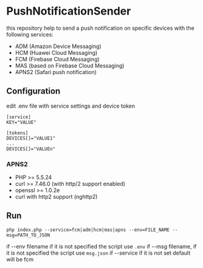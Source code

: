 # PushNotificationSender

this repository help to send a push notification on specific devices with the following services:

-   ADM (Amazon Device Messaging)
-   HCM (Huawei Cloud Messaging)
-   FCM (Firebase Cloud Messaging)
-   MAS (based on Firebase Cloud Messaging)
-   APNS2 (Safari push notification)

## Configuration

edit .env file with service settings and device token

```
[service]
KEY="VALUE"

[tokens]
DEVICES[]="VALUE1"
...
DEVICES[]="VALUEn"
```

### APNS2

-   PHP >= 5.5.24
-   curl >= 7.46.0 (with http/2 support enabled)
-   openssl >= 1.0.2e
-   curl with http2 support (nghttp2)

## Run

```
php index.php --service=fcm|adm|hcm|mas|apns --env=FILE_NAME --msg=PATH_TO_JSON
```

if --env filename if it is not specified the script use `.env`
if --msg filename, if it is not specified the script use `msg.json`
if --service if it is not set default will be fcm

